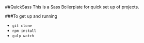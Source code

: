 ##QuickSass
This is a Sass Boilerplate for quick set up of projects.

###To get up and running
* `git clone`
* `npm install`
* `gulp watch`
